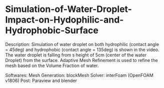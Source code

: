 # Simulation-of-Water-Droplet-Impact-on-Hydophilic-and-Hydrophobic-Surface

Description:
Simulation of water droplet on both hydrophilic (contact angle = 45deg) and hydrophobic (contact angle = 135deg) is shown in the video. The water droplet is falling from s height of 5cm (center of the water Droplet) from the surface. Adaptive Mesh Refinement is used to refine the mesh based on the Volume Fraction of water. 

Softwares: 
Mesh Generation: blockMesh 
Solver: interFoam (OpenFOAM v1806) 
Post: Paraview and blender
